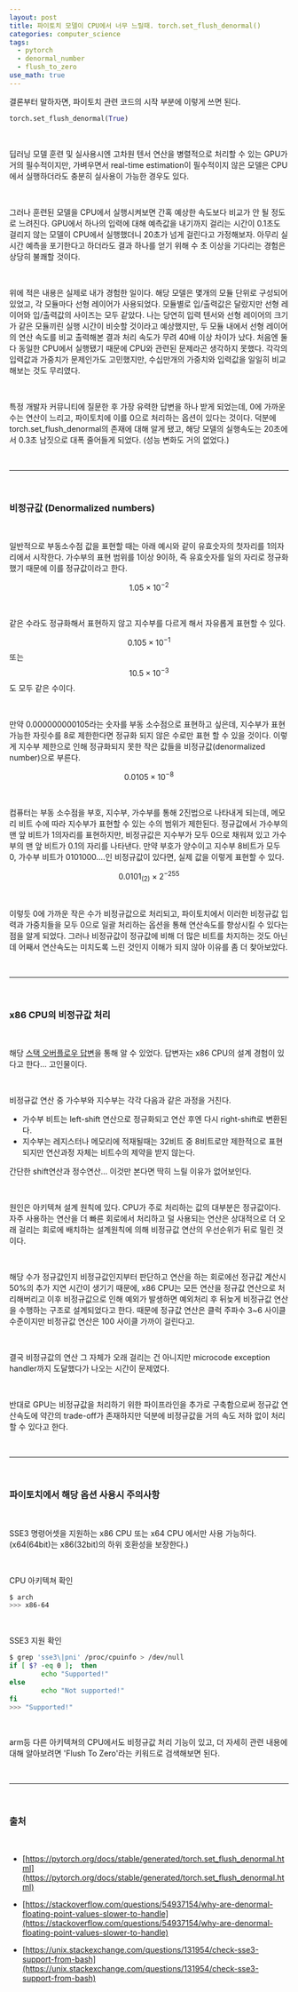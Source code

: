 ```yaml
---
layout: post
title: 파이토치 모델이 CPU에서 너무 느릴때. torch.set_flush_denormal()
categories: computer_science
tags: 
  - pytorch
  - denormal_number
  - flush_to_zero
use_math: true
---
```


결론부터 말하자면, 파이토치 관련 코드의 시작 부분에 이렇게 쓰면 된다.

```python
torch.set_flush_denormal(True)
```

<br/>

딥러닝 모델 훈련 및 실사용시엔 고차원 텐서 연산을 병렬적으로 처리할 수 있는 GPU가 거의 필수적이지만, 가벼우면서 real-time estimation이 필수적이지 않은 모델은 CPU에서 실행하더라도 충분히 실사용이 가능한 경우도 있다.

<br/>

그러나 훈련된 모델을 CPU에서 실행시켜보면 간혹 예상한 속도보다 비교가 안 될 정도로 느려진다. GPU에서 하나의 입력에 대해 예측값을 내기까지 걸리는 시간이 0.1초도 걸리지 않는 모델이 CPU에서 실행했더니 20초가 넘게 걸린다고 가정해보자. 아무리 실시간 예측을 포기한다고 하더라도 결과 하나를 얻기 위해 수 초 이상을 기다리는 경험은 상당히 불쾌할 것이다.

<br/>

위에 적은 내용은 실제로 내가 경험한 일이다. 해당 모델은 몇개의 모듈 단위로 구성되어 있었고, 각 모듈마다 선형 레이어가 사용되었다. 모듈별로 입/출력값은 달랐지만 선형 레이어와 입/출력값의 사이즈는 모두 같았다.  나는 당연히 입력 텐서와 선형 레이어의 크기가 같은 모듈끼린 실행 시간이 비슷할 것이라고 예상했지만, 두 모듈 내에서 선형 레이어의 연산 속도를 비교 출력해본 결과 처리 속도가 무려 40배 이상 차이가 났다. 처음엔 둘다 동일한 CPU에서 실행됐기 때문에 CPU와 관련된 문제라곤 생각하지 못했다. 각각의 입력값과 가중치가 문제인가도 고민했지만, 수십만개의 가중치와 입력값을 일일히 비교해보는 것도 무리였다.

<br/>

특정 개발자 커뮤니티에 질문한 후 가장 유력한 답변을 하나 받게 되었는데, 0에 가까운 수는 연산이 느리고, 파이토치에 이를 0으로 처리하는 옵션이 있다는 것이다. 덕분에 torch.set_flush_denormal의 존재에 대해 알게 됐고, 해당 모델의 실행속도는 20초에서 0.3초 남짓으로 대폭 줄어들게 되었다. (성능 변화도 거의 없었다.)

<br/>

---

<br/>

### 비정규값 (Denormalized numbers)

<br/>

일반적으로 부동소수점 값을 표현할 때는 아래 예시와 같이 유효숫자의 첫자리를 1의자리에서 시작한다. 가수부의 표현 범위를 1이상 9이하, 즉 유효숫자를 일의 자리로 정규화했기 때문에 이를 정규값이라고 한다.

$$ 1.05 \times 10^{-2} $$

<br/>

같은 수라도 정규화해서 표현하지 않고 지수부를 다르게 해서 자유롭게 표현할 수 있다.

$$ 0.105 \times 10^{-1} $$  또는 $$ 10.5 \times 10^{-3} $$ 도 모두 같은 수이다.

<br/>

만약 0.000000000105라는 숫자를 부동 소수점으로 표현하고 싶은데, 지수부가 표현 가능한 자릿수를 8로 제한한다면 정규화 되지 않은 수로만 표현 할 수 있을 것이다. 이렇게 지수부 제한으로 인해 정규화되지 못한 작은 값들을 비정규값(denormalized number)으로 부른다.

$$ 0.0105 \times 10^{-8} $$

<br/>

컴퓨터는 부동 소수점을 부호, 지수부, 가수부를 통해 2진법으로 나타내게 되는데, 메모리 비트 수에 따라 지수부가 표현할 수 있는 수의 범위가 제한된다. 정규값에서 가수부의 맨 앞 비트가 1의자리를 표현하지만,  비정규값은 지수부가 모두 0으로 채워져 있고 가수부의 맨 앞 비트가 0.1의 자리를 나타낸다. 만약 부호가 양수이고 지수부 8비트가 모두 0, 가수부 비트가 0101000....인 비정규값이 있다면, 실제 값을 이렇게 표현할 수 있다.

$$ 0.0101_{(2)} \times 2^{-255} $$

<br/>

이렇듯 0에 가까운 작은 수가 비정규값으로 처리되고, 파이토치에서 이러한 비정규값 입력과 가중치들을 모두 0으로 일괄 처리하는 옵션을 통해 연산속도를 향상시킬 수 있다는 점을 알게 되었다. 그러나 비정규값이 정규값에 비해 더 많은 비트를 차지하는 것도 아닌데 어째서 연산속도는 미치도록 느린 것인지 이해가 되지 않아 이유를 좀 더 찾아보았다.

<br/>

---

<br/>

### x86 CPU의 비정규값 처리

<br/>

해당 [스택 오버플로우 답변](https://stackoverflow.com/questions/54937154/why-are-denormal-floating-point-values-slower-to-handle)을 통해 알 수 있었다. 답변자는 x86 CPU의 설계 경험이 있다고 한다... 고인물이다.

<br/>

비정규값 연산 중 가수부와 지수부는 각각 다음과 같은 과정을 거친다.

* 가수부 비트는 left-shift 연산으로 정규화되고 연산 후엔 다시 right-shift로 변환된다.
* 지수부는 레지스터나 메모리에 적재될때는 32비트 중 8비트로만 제한적으로 표현되지만 연산과정 자체는 비트수의 제약을 받지 않는다. 

간단한 shift연산과 정수연산... 이것만 본다면 딱히 느릴 이유가 없어보인다.

<br/>

원인은 아키텍쳐 설계 원칙에 있다. CPU가 주로 처리하는 값의 대부분은 정규값이다. 자주 사용하는 연산을 더 빠른 회로에서 처리하고 덜 사용되는 연산은 상대적으로 더 오래 걸리는 회로에 배치하는 설계원칙에 의해 비정규값 연산의 우선순위가 뒤로 밀린 것이다.

<br/>

해당 수가 정규값인지 비정규값인지부터 판단하고 연산을 하는 회로에선 정규값 계산시 50%의 추가 지연 시간이 생기기 때문에, x86 CPU는 모든 연산을 정규값 연산으로 처리해버리고 이후 비정규값으로 인해 예외가 발생하면 예외처리 후 뒤늦게 비정규값 연산을 수행하는 구조로 설계되었다고 한다. 때문에 정규값 연산은 클럭 주파수 3~6 사이클 수준이지만 비정규값 연산은 100 사이클 가까이 걸린다고.

<br/>

결국 비정규값의 연산 그 자체가 오래 걸리는 건 아니지만 microcode exception handler까지 도달했다가 나오는 시간이 문제였다.

<br/>

반대로 GPU는 비정규값을 처리하기 위한 파이프라인을 추가로 구축함으로써 정규값 연산속도에 약간의 trade-off가 존재하지만 덕분에 비정규값을 거의 속도 저하 없이 처리할 수 있다고 한다.

<br/>

---

<br/>

### 파이토치에서 해당 옵션 사용시 주의사항

<br/>

SSE3 명령어셋을 지원하는 x86 CPU 또는 x64 CPU 에서만 사용 가능하다. (x64(64bit)는 x86(32bit)의 하위 호환성을 보장한다.)

<br/>

CPU 아키텍쳐 확인

```bash
$ arch
>>> x86-64
```

 <br/>

SSE3 지원 확인

```bash
$ grep 'sse3\|pni' /proc/cpuinfo > /dev/null
if [ $? -eq 0 ];  then
        echo "Supported!"
else
        echo "Not supported!"
fi
>>> "Supported!"
```

<br/>

arm등 다른 아키텍쳐의 CPU에서도 비정규값 처리 기능이 있고, 더 자세히 관련 내용에 대해 알아보려면 'Flush To Zero'라는 키워드로 검색해보면 된다.

<br/>

---

<br/>

### 출처

<br/>

* [https://pytorch.org/docs/stable/generated/torch.set_flush_denormal.html](https://pytorch.org/docs/stable/generated/torch.set_flush_denormal.html)

* [https://stackoverflow.com/questions/54937154/why-are-denormal-floating-point-values-slower-to-handle](https://stackoverflow.com/questions/54937154/why-are-denormal-floating-point-values-slower-to-handle)

* [https://unix.stackexchange.com/questions/131954/check-sse3-support-from-bash](https://unix.stackexchange.com/questions/131954/check-sse3-support-from-bash)
